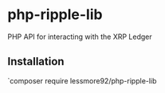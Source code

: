 # php-ripple-lib
PHP API for interacting with the XRP Ledger

## Installation
`composer require lessmore92/php-ripple-lib
